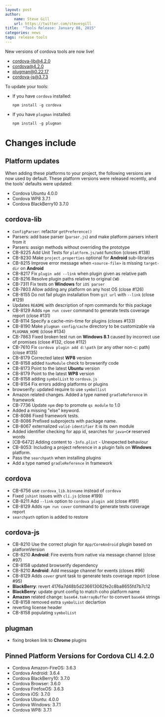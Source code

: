 ```yaml
---
layout: post
author:
    name: Steve Gill
    url: https://twitter.com/stevesgill
title:  "Tools Release: January 08, 2015"
categories: news
tags: release tools
---
```

New versions of cordova tools are now live!

* [cordova-lib@4.2.0](https://www.npmjs.org/package/cordova-lib)
* [cordova@4.2.0](https://www.npmjs.org/package/cordova)
* [plugman@0.22.17](https://www.npmjs.org/package/plugman)
* [cordova-js@3.7.3](https://www.npmjs.org/package/cordova-js)

To update your tools:

  * If you have `cordova` installed:

        npm install -g cordova

  * If you have `plugman` installed:

        npm install -g plugman

# Changes include
<!--more-->

## Platform updates
When adding these platforms to your project, the following versions are now used by default.
These platform versions were released recently, and the tools' defaults were updated:

* Cordova Ubuntu 4.0.0
* Cordova WP8 3.7.1
* Cordova BlackBerry10  3.7.0

## cordova-lib

* `ConfigParser`: refactor `getPreference()`
* Parsers: add base parser (`parser.js`) and make platform parsers inherit from it
* Parsers: assign methods without overriding the prototype
* CB-8225 Add Unit Tests for `platform.js/add` function (closes #138)
* CB-8230 Make `project.properties` optional for **Android** sub-libraries
* CB-8215 Improve error message when `<source-file>` is missing `target-dir` on **Android**
* CB-8217 Fix `plugin add --link` when plugin given as relative path
* CB-8216 Resolve plugin paths relative to original `CWD`
* CB-7311 Fix tests on **Windows** for `iOS parser`
* CB-7803 Allow adding any platform on any host OS (close #126)
* CB-8155 Do not fail plugin installation from `git url` with `--link` (close #129)
* Updates `README` with description of npm commands for this package
* CB-8129 Adds `npm run cover` command to generate tests coverage report (close #131)
* CB-8114 Specify a cache-min-time for plugins (closes #133)
* CB-8190 Make `plugman config/cache` directory to be customizable via `PLUGMAN_HOME` (close #134)
* CB-7863 Fixed broken test run on **Windows 8.1** caused by incorrect use of promises (close #132, close #112)
* CB-7610 Fix `cordova plugin add d:\path` (or any other non-c: path) (close #135)
* CB-8179 Corrected latest **WP8** version
* CB-8158 added `hasModule` check to browserify code
* CB-8173 Point to the latest **Ubuntu** version
* CB-8179 Point to the latest **WP8** version
* CB-8158 adding `symbolList` to `cordova.js`
* CB-8154 Fix errors adding platforms or plugins
* browserify: updated require to use `symbollist`
* Amazon related changes. Added a type named `gradleReference` in framework
* CB-7736 Update `npm` dep to promote `qs module` to 1.0
* Added a missing "else" keyword.
* CB-8086 Fixed framework tests.
* CB-8086 Prefixed subprojects with package name.
* CB-8067 externalized `valid-identifier` it is its own module
* Added identifier checking for app id, searches for `java+C#` reserved words
* [CB-6472] Adding content to `-Info.plist` - Unexpected behaviour
* CB-8053: Including a project reference in a plugin fails on **Windows** platform.
* Pass the `searchpath` when installing plugins
* Add a type named `gradleReference` in framework

## cordova

* CB-6756 use `cordova_lib.binname` instead of `cordova`
* Fixed `jshint` issues with `cli.js` (close #199)
* CB-8211 Add `--link` option to `cordova plugin add` (close #191)
* CB-8129 Adds `npm run cover` command to generate tests coverage report
* `searchpath` option is added to restore

## cordova-js

* CB-8210 Use the correct plugin for `App/CoreAndroid` plugin based on platformVersion
* CB-8210 **Android**: Fire events from native via message channel (close #97)
* CB-8158 updated browserify dependency
* CB-8210 **Android**: Add message channel for events (closes #96)
* CB-8129 Adds `cover` grunt task to generate tests coverage report (close #95)
* **BlackBerry**: revert 4176a7d48b5d236613062fe2c8ba8655fd7b7c12
* **BlackBerry**: update grunt config to match coho platform name
* **Amazon** related change: `base64.toArrayBuffer` to convert `base64` strings
* CB-8158 removed extra `symbolList` declartion
* reverting license header
* CB-8158 populating `symbolList`

## plugman

* fixing broken link to **Chrome** plugins

## Pinned Platform Versions for Cordova CLI 4.2.0

* Cordova Amazon-FireOS: 3.6.3
* Cordova Android: 3.6.4
* Cordova BlackBerry10: 3.7.0
* Cordova Browser: 3.6.0
* Cordova FirefoxOS: 3.6.3
* Cordova iOS: 3.7.0
* Cordova Ubuntu: 4.0.0
* Cordova Windows: 3.7.1
* Cordova WP8: 3.7.1
